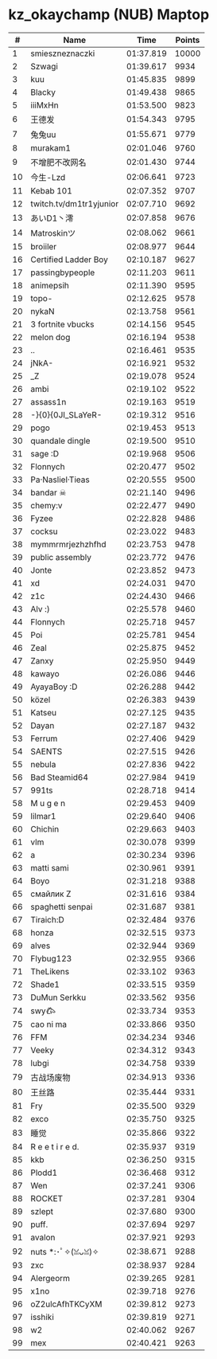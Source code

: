 # kz_okaychamp (NUB) Maptop

|  # | Name | Time | Points |
|-------------- | -------------- | -------------- | -------------- | 
| 1 | smieszneznaczki | 01:37.819 | 10000 | 
| 2 | Szwagi | 01:39.617 | 9934 | 
| 3 | kuu | 01:45.835 | 9899 | 
| 4 | Blacky | 01:49.438 | 9865 | 
| 5 | iiiMxHn | 01:53.500 | 9823 | 
| 6 | 王德发 | 01:54.343 | 9795 | 
| 7 | 兔兔uu | 01:55.671 | 9779 | 
| 8 | murakam1 | 02:01.046 | 9760 | 
| 9 | 不增肥不改网名 | 02:01.430 | 9744 | 
| 10 | 今生-Lzd | 02:06.641 | 9723 | 
| 11 | Kebab 101 | 02:07.352 | 9707 | 
| 12 | twitch.tv/dm1tr1yjunior | 02:07.710 | 9692 | 
| 13 | あいD1丶澪 | 02:07.858 | 9676 | 
| 14 | Matroskinツ | 02:08.062 | 9661 | 
| 15 | broiiler | 02:08.977 | 9644 | 
| 16 | Certified Ladder Boy | 02:10.187 | 9627 | 
| 17 | passingbypeople | 02:11.203 | 9611 | 
| 18 | animepsih | 02:11.390 | 9595 | 
| 19 | topo- | 02:12.625 | 9578 | 
| 20 | nykaN | 02:13.758 | 9561 | 
| 21 | 3 fortnite vbucks | 02:14.156 | 9545 | 
| 22 | melon dog | 02:16.194 | 9538 | 
| 23 | .. | 02:16.461 | 9535 | 
| 24 | jNkA- | 02:16.921 | 9532 | 
| 25 | _Z | 02:19.078 | 9524 | 
| 26 | ambi | 02:19.102 | 9522 | 
| 27 | assass1n | 02:19.163 | 9519 | 
| 28 | -}{0}{0JI_SLaYeR- | 02:19.312 | 9516 | 
| 29 | pogo | 02:19.453 | 9513 | 
| 30 | quandale dingle | 02:19.500 | 9510 | 
| 31 | sage :D | 02:19.968 | 9506 | 
| 32 | Flonnych | 02:20.477 | 9502 | 
| 33 | Pa·Nasliel·Tieas | 02:20.555 | 9500 | 
| 34 | bandar ☠ | 02:21.140 | 9496 | 
| 35 | chemy:v | 02:22.477 | 9490 | 
| 36 | Fyzee | 02:22.828 | 9486 | 
| 37 | cocksu | 02:23.022 | 9483 | 
| 38 | mymmrmrjezhzhfhd | 02:23.753 | 9478 | 
| 39 | public assembly | 02:23.772 | 9476 | 
| 40 | Jonte | 02:23.852 | 9473 | 
| 41 | xd | 02:24.031 | 9470 | 
| 42 | z1c | 02:24.430 | 9466 | 
| 43 | Alv :) | 02:25.578 | 9460 | 
| 44 | Flonnych | 02:25.718 | 9457 | 
| 45 | Poi | 02:25.781 | 9454 | 
| 46 | Zeal | 02:25.875 | 9452 | 
| 47 | Zanxy | 02:25.950 | 9449 | 
| 48 | kawayo | 02:26.086 | 9446 | 
| 49 | AyayaBoy :D | 02:26.288 | 9442 | 
| 50 | közel | 02:26.383 | 9439 | 
| 51 | Katseu | 02:27.125 | 9435 | 
| 52 | Dayan | 02:27.187 | 9432 | 
| 53 | Ferrum | 02:27.406 | 9429 | 
| 54 | SAENTS | 02:27.515 | 9426 | 
| 55 | nebula | 02:27.836 | 9422 | 
| 56 | Bad Steamid64 | 02:27.984 | 9419 | 
| 57 | 991ts | 02:28.718 | 9414 | 
| 58 | M u g e n | 02:29.453 | 9409 | 
| 59 | lilmar1 | 02:29.640 | 9406 | 
| 60 | Chichin | 02:29.663 | 9403 | 
| 61 | vlm | 02:30.078 | 9399 | 
| 62 | a | 02:30.234 | 9396 | 
| 63 | matti sami | 02:30.961 | 9391 | 
| 64 | Boyo | 02:31.218 | 9388 | 
| 65 | смайлик Z | 02:31.616 | 9384 | 
| 66 | spaghetti senpai | 02:31.687 | 9381 | 
| 67 | Tiraich:D | 02:32.484 | 9376 | 
| 68 | honza | 02:32.515 | 9373 | 
| 69 | alves | 02:32.944 | 9369 | 
| 70 | Flybug123 | 02:32.955 | 9366 | 
| 71 | TheLikens | 02:33.102 | 9363 | 
| 72 | Shade1 | 02:33.515 | 9359 | 
| 73 | DuMun Serkku | 02:33.562 | 9356 | 
| 74 | swy𐂃 | 02:33.734 | 9353 | 
| 75 | cao ni ma | 02:33.866 | 9350 | 
| 76 | FFM | 02:34.234 | 9346 | 
| 77 | Veeky | 02:34.312 | 9343 | 
| 78 | lubgi | 02:34.758 | 9339 | 
| 79 | 古战场废物 | 02:34.913 | 9336 | 
| 80 | 王丝路 | 02:35.444 | 9331 | 
| 81 | Fry | 02:35.500 | 9329 | 
| 82 | exco | 02:35.750 | 9325 | 
| 83 | 睡觉 | 02:35.866 | 9322 | 
| 84 | R e e t i r e d. | 02:35.937 | 9319 | 
| 85 | kkb | 02:36.250 | 9315 | 
| 86 | Plodd1 | 02:36.468 | 9312 | 
| 87 | Wen | 02:37.241 | 9306 | 
| 88 | ROCKET | 02:37.281 | 9304 | 
| 89 | szlept | 02:37.680 | 9300 | 
| 90 | puff. | 02:37.694 | 9297 | 
| 91 | avalon | 02:37.921 | 9293 | 
| 92 | nuts *:･ﾟ✧(ꈍᴗꈍ)✧ | 02:38.671 | 9288 | 
| 93 | zxc | 02:38.937 | 9284 | 
| 94 | Alergeorm | 02:39.265 | 9281 | 
| 95 | x1no | 02:39.718 | 9276 | 
| 96 | oZ2ulcAfhTKCyXM | 02:39.812 | 9273 | 
| 97 | isshiki | 02:39.819 | 9271 | 
| 98 | w2 | 02:40.062 | 9267 | 
| 99 | mex | 02:40.421 | 9263 | 

